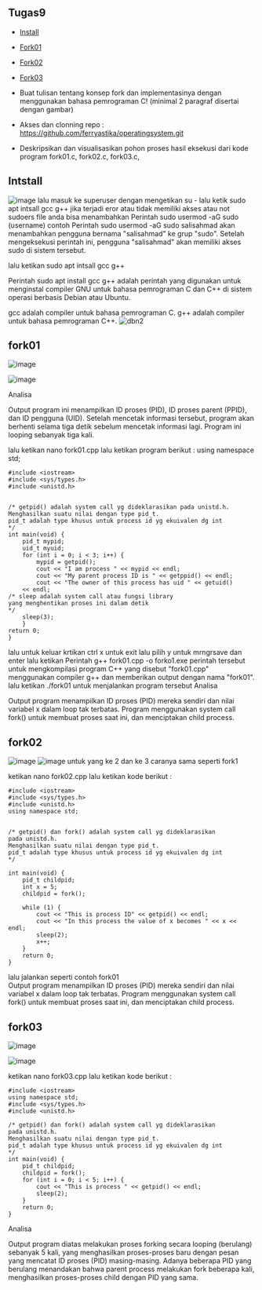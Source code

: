 ## Tugas9

- [Install](#install)
- [Fork01](#fork01)
- [Fork02](#fork02)
- [Fork03](#fork03)


- Buat tulisan tentang konsep fork dan implementasinya dengan menggunakan bahasa pemrograman C! (minimal 2 paragraf disertai dengan gambar)
- Akses dan clonning repo : https://github.com/ferryastika/operatingsystem.git
- Deskripsikan dan visualisasikan pohon proses hasil eksekusi dari kode program fork01.c, fork02.c, fork03.c,

## Intstall

![image](https://github.com/StalisAhmadSholeh/SysOP24-3123521010/assets/160557634/eb152342-e3bd-456e-b238-d876eb4b35db)
lalu masuk ke superuser dengan mengetikan su -
lalu ketik sudo apt intsall gcc g++ 
jika terjadi eror atau tidak memiliki akses atau not sudoers file
anda bisa menambahkan Perintah sudo usermod -aG sudo (username) 
contoh
Perintah sudo usermod -aG sudo salisahmad akan menambahkan pengguna bernama "salisahmad" ke grup "sudo". Setelah mengeksekusi perintah ini, pengguna "salisahmad" akan memiliki akses sudo di sistem tersebut.

lalu ketikan sudo apt intsall gcc g++ 

Perintah sudo apt install gcc g++ adalah perintah yang digunakan untuk menginstal compiler GNU untuk bahasa pemrograman C dan C++ di sistem operasi berbasis Debian atau Ubuntu.

gcc adalah compiler untuk bahasa pemrograman C.
g++ adalah compiler untuk bahasa pemrograman C++.
![dbn2](https://github.com/StalisAhmadSholeh/SysOP24-3123521010/assets/160557634/b99f381f-d3cd-428f-9e45-deafed971129)

## fork01

![image](https://github.com/StalisAhmadSholeh/SysOP24-3123521010/assets/160557634/a394e858-308c-499a-8b77-cf4542881dca)

![image](https://github.com/StalisAhmadSholeh/SysOP24-3123521010/assets/160557634/aeacbfca-743b-46b4-bf04-909133523290)

Analisa

Output program ini menampilkan ID proses (PID), ID proses parent (PPID), dan ID pengguna (UID). Setelah mencetak informasi tersebut, program akan berhenti selama tiga detik sebelum mencetak informasi lagi. Program ini looping sebanyak tiga kali.


lalu ketikan nano fork01.cpp lalu ketikan program berikut :
using namespace std;


```
#include <iostream>
#include <sys/types.h>
#include <unistd.h>


/* getpid() adalah system call yg dideklarasikan pada unistd.h.
Menghasilkan suatu nilai dengan type pid_t.
pid_t adalah type khusus untuk process id yg ekuivalen dg int
*/
int main(void) {
	pid_t mypid;
	uid_t myuid;
	for (int i = 0; i < 3; i++) {
		mypid = getpid();
		cout << "I am process " << mypid << endl;
		cout << "My parent process ID is " << getppid() << endl;
		cout << "The owner of this process has uid " << getuid()
	<< endl;
/* sleep adalah system call atau fungsi library
yang menghentikan proses ini dalam detik
*/
	sleep(3);
	}
return 0;
}
```
lalu untuk keluar krtikan ctrl x untuk exit lalu pilih y untuk mrngrsave dan enter 
lalu ketikan Perintah g++ fork01.cpp -o forko1.exe
perintah tersebut untuk mengkompilasi program C++ yang disebut "fork01.cpp" menggunakan compiler g++ dan memberikan output dengan nama "fork01".
lalu ketikan ./fork01 untuk menjalankan program tersebut
Analisa

Output program menampilkan ID proses (PID) mereka sendiri dan nilai variabel x dalam loop tak terbatas. Program menggunakan system call fork() untuk membuat proses saat ini, dan menciptakan child process.

## fork02

![image](https://github.com/StalisAhmadSholeh/SysOP24-3123521010/assets/160557634/6d67d26c-374a-4a10-9116-22c6960c21f9)
![image](https://github.com/StalisAhmadSholeh/SysOP24-3123521010/assets/160557634/2058b1d0-31bc-404c-9ef2-f04695b906f4)
untuk yang ke 2 dan ke 3 caranya sama seperti fork1 

ketikan nano fork02.cpp 
lalu ketikan kode berikut :


```
#include <iostream>
#include <sys/types.h>
#include <unistd.h>
using namespace std;


/* getpid() dan fork() adalah system call yg dideklarasikan
pada unistd.h.
Menghasilkan suatu nilai dengan type pid_t.
pid_t adalah type khusus untuk process id yg ekuivalen dg int
*/

int main(void) {
	pid_t childpid;
	int x = 5;
	childpid = fork();

	while (1) {
		cout << "This is process ID" << getpid() << endl;
		cout << "In this process the value of x becomes " << x << endl;	
		sleep(2);
		x++;
	}
	return 0;
}
```
lalu jalankan seperti contoh fork01 <br>
Output program menampilkan ID proses (PID) mereka sendiri dan nilai variabel x dalam loop tak terbatas. Program menggunakan system call fork() untuk membuat proses saat ini, dan menciptakan child process.

## fork03

![image](https://github.com/StalisAhmadSholeh/SysOP24-3123521010/assets/160557634/a4e20de9-fcb6-4717-9e6c-42b33fbef611)

![image](https://github.com/StalisAhmadSholeh/SysOP24-3123521010/assets/160557634/6fe30bdc-6ed4-4bb7-8464-a40fe63f24a4)


ketikan nano fork03.cpp 
lalu ketikan kode berikut :

```
#include <iostream>
using namespace std;
#include <sys/types.h>
#include <unistd.h>

/* getpid() dan fork() adalah system call yg dideklarasikan
pada unistd.h.
Menghasilkan suatu nilai dengan type pid_t.
pid_t adalah type khusus untuk process id yg ekuivalen dg int
*/
int main(void) {
	pid_t childpid;
	childpid = fork();
	for (int i = 0; i < 5; i++) {
		cout << "This is process " << getpid() << endl;
		sleep(2);
	}
	return 0;
}
```


Analisa

Output program diatas melakukan proses forking secara looping (berulang) sebanyak 5 kali, yang menghasilkan proses-proses baru dengan pesan yang mencatat ID proses (PID) masing-masing. Adanya beberapa PID yang berulang menandakan bahwa parent process melakukan fork beberapa kali, menghasilkan proses-proses child dengan PID yang sama.




